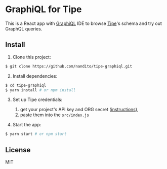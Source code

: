 # GraphiQL for Tipe

This is a React app with [GraphiQL](https://github.com/graphql/graphiql) IDE to browse [Tipe](https://tipe.io/)'s schema and try out GraphQL queries.

## Install

1. Clone this project:
  ```bash
  $ git clone https://github.com/nandito/tipe-graphiql.git
  ```

2. Install dependencies:
  ```bash
  $ cd tipe-graphiql
  $ yarn install # or npm install
  ```

3. Set up Tipe credentials:

    1. get your project's API key and ORG secret ([instructions](https://docs.tipe.io/docs/graphql-api-request)),
    2. paste them into the `src/index.js`

4. Start the app:
  ```bash
  $ yarn start # or npm start
  ```

## License

MIT
